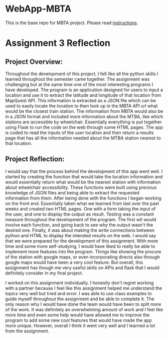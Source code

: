 # WebApp-MBTA

This is the base repo for MBTA project. Please read [instructions](instructions.md).

# Assignment 3 Reflection

## Project Overview:

Throughout the development of this project, I felt like all the python skills I learned throughout the semester came together. The assignment was challenging but at the same time one of the most interesting programs I have developed. The program is an application designed for users to input a location and use it to extract the latitude and longitude of that location from MapQuest API. This information is extracted as a JSON file which can be used to easily locate the location to then look up in the MBTA API url what would be the closest train station. The information from MBTA would also be in a JSON format and included more information about the MTBA, like which stations are accessible by wheelchair. Essentially everything is put together using Flask to run the code on the web through some HTML pages. The app is coded to read the inputs of the user location and then return a results page that has all the information needed about the MTBA station nearest to that location.

## Project Reflection:

I would say that the process behind the development of this app went well. I started by creating the function that would take the location information and would essentially return what would be the nearest station with information about wheelchair accessibility. These functions were built using previous knowledge of JSON files and being able to extract the requested information from them. After being done with the functions I began working on the front end. Essentially taken what we learned from last over the past weeks and created two HTML pages. One with a form taking the input of the user, and one to display the output as result. Testing was a constant measure throughout the development of the program. The first wit would involve each function, and going back to see why the output wasn't the desired one. Finally, it was about making the write connections between python and HTML to display the intended results on the web. I would say that we were prepared for the development of this assignment. With more time and some more self-studying, I would have liked to really be able to implement more features into the program. Things like showing the procure of the station with google maps, or even incorporating directs also through google maps would have been a very cool feature. But overall, this assignment has though me very useful skills on APIs and flask that I would definitely consider in my final project.

I worked on this assignment individually. I honestly don't regret working with a partner because I feel like this assignment helped me understand the topics very well but tried and error. I was able to use class examples to guide myself throughout the assignment and be able to complete it. The only reason why I would have done the team would have been to split more of the work. It was definitely an overwhelming amount of work and I feel like more time and even some help would have allowed me to improve the program to add some new cool features that would have made the app more unique. However, overall I think it went very well and I learned a lot from the assignment.
